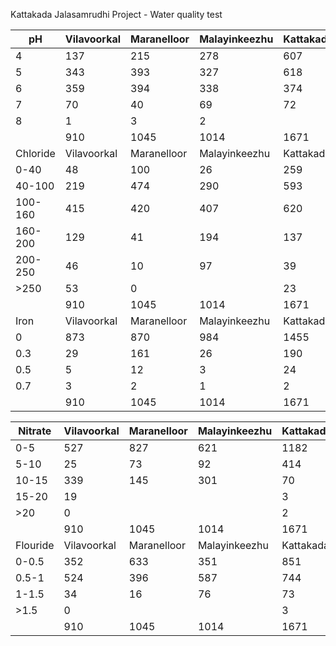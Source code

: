 Kattakada Jalasamrudhi Project - Water quality test

| pH       | Vilavoorkal   | Maranelloor   | Malayinkeezhu   | Kattakada   | Vilappil   | Pallichal   | Total   | %      |
|----------|---------------|---------------|-----------------|-------------|------------|-------------|---------|--------|
| 4        | 137           | 215           | 278             | 607         | 360        | 562         | 2159    | 31.56  |
| 5        | 343           | 393           | 327             | 618         | 189        | 375         | 2245    | 32.82  |
| 6        | 359           | 394           | 338             | 374         | 155        | 466         | 2086    | 30.50  |
| 7        | 70            | 40            | 69              | 72          | 16         | 74          | 341     | 4.99   |
| 8        | 1             | 3             | 2               |             |            | 3           | 9       | 0.13   |
|          | 910           | 1045          | 1014            | 1671        | 720        | 1480        | 6840    | 100.00 |
| Chloride | Vilavoorkal   | Maranelloor   | Malayinkeezhu   | Kattakada   | Vilappil   | Pallichal   | Total   | %      |
| 0-40     | 48            | 100           | 26              | 259         | 175        | 47          | 655     | 9.58   |
| 40-100   | 219           | 474           | 290             | 593         | 331        | 287         | 2194    | 32.08  |
| 100-160  | 415           | 420           | 407             | 620         | 190        | 652         | 2704    | 39.53  |
| 160-200  | 129           | 41            | 194             | 137         | 21         | 253         | 775     | 11.33  |
| 200-250  | 46            | 10            | 97              | 39          | 3          | 196         | 391     | 5.72   |
| >250     | 53            | 0             |                 | 23          |            | 45          | 121     | 1.77   |
|          | 910           | 1045          | 1014            | 1671        | 720        | 1480        | 6840    | 100.00 |
| Iron     | Vilavoorkal   | Maranelloor   | Malayinkeezhu   | Kattakada   | Vilappil   | Pallichal   | Total   | %      |
| 0        | 873           | 870           | 984             | 1455        | 681        | 1292        | 6155    | 89.99  |
| 0.3      | 29            | 161           | 26              | 190         | 34         | 121         | 561     | 8.20   |
| 0.5      | 5             | 12            | 3               | 24          | 5          | 67          | 116     | 1.70   |
| 0.7      | 3             | 2             | 1               | 2           |            |             | 8       | 0.12   |
|          | 910           | 1045          | 1014            | 1671        | 720        | 1480        | 6840    | 100.00 |

| Nitrate   | Vilavoorkal   | Maranelloor   | Malayinkeezhu   | Kattakada   | Vilappil   | Pallichal   | Total   | %      |
|-----------|---------------|---------------|-----------------|-------------|------------|-------------|---------|--------|
| 0-5       | 527           | 827           | 621             | 1182        | 609        | 965         | 4731    | 69.17  |
| 5-10      | 25            | 73            | 92              | 414         | 107        | 75          | 786     | 11.49  |
| 10-15     | 339           | 145           | 301             | 70          | 4          | 379         | 1238    | 18.10  |
| 15-20     | 19            |               |                 | 3           |            | 61          | 83      | 1.21   |
| >20       | 0             |               |                 | 2           |            |             | 2       | 0.03   |
|           | 910           | 1045          | 1014            | 1671        | 720        | 1480        | 6840    | 100.00 |
| Flouride  | Vilavoorkal   | Maranelloor   | Malayinkeezhu   | Kattakada   | Vilappil   | Pallichal   | Total   | %      |
| 0-0.5     | 352           | 633           | 351             | 851         | 388        | 489         | 3064    | 44.80  |
| 0.5-1     | 524           | 396           | 587             | 744         | 315        | 923         | 3489    | 51.01  |
| 1-1.5     | 34            | 16            | 76              | 73          | 16         | 39          | 254     | 3.71   |
| >1.5      | 0             |               |                 | 3           | 1          | 29          | 33      | 0.48   |
|           | 910           | 1045          | 1014            | 1671        | 720        | 1480        | 6840    | 100.00 |